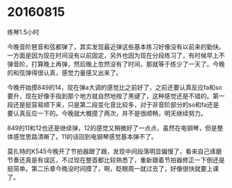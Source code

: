 # 20160815

练琴1.5小时

今晚音阶琶音和弦都弹了，其实发现最近弹这些基本练习好像没有以前来的勤快。一方面是因为现在时间没有以前固定，另外也因为现在分段练习了，有时候早上不弹音阶，打算晚上再弹，然后晚上忽然没有了时间，那就等于练少了一天了。今晚的和弦弹得很认真，感觉力量感又出来了。

今晚开始摸849的14，现在弹a大调的感觉比之前好了，之前还要认真反应fa和so要升，现在好像手指到那个地方就自然地按了黑键了，这种感觉还是不错的。第一段还是挺容易顺下来，只是第二段变化音比较多，对于非音阶部分的so和fa还是要认真反应一下的。今晚就大概摸了两次，并不是很顺畅，明天继续努力。

849的11和12也还是继续弹，12的感觉又稍微好了一点点，虽然在电钢琴，但是整体感觉思路清晰了。11的话回到电钢琴感觉基本弹不了。

莫扎特的K545今晚开了节拍器跟了跟，发现中间段落明显偏慢了，看来自己琢磨节奏还真是有误区，不过现在整首都比较熟悉了，重新跟着节拍器修正一下倒还是挺简单。第二乐章今晚没时间摸了，啊，眨眼周一就过去了，好像很快就要上课了。
